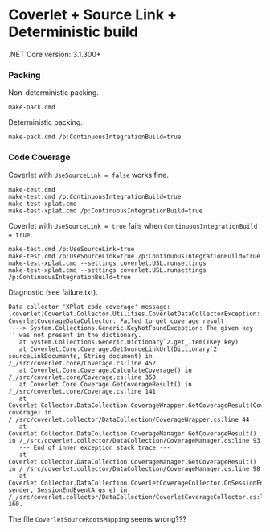 # Coverlet + Source Link + Deterministic build

.NET Core version: 3.1.300+

### Packing

Non-deterministic packing.
```
make-pack.cmd
```
Deterministic packing.
```
make-pack.cmd /p:ContinuousIntegrationBuild=true
```

### Code Coverage

Coverlet with `UseSourceLink = false` works fine.
```
make-test.cmd
make-test.cmd /p:ContinuousIntegrationBuild=true
make-test-xplat.cmd
make-test-xplat.cmd /p:ContinuousIntegrationBuild=true
```
Coverlet with `UseSourceLink = true` fails when `ContinuousIntegrationBuild = true`.
```
make-test.cmd /p:UseSourceLink=true
make-test.cmd /p:UseSourceLink=true /p:ContinuousIntegrationBuild=true
make-test-xplat.cmd --settings coverlet.USL.runsettings
make-test-xplat.cmd --settings coverlet.USL.runsettings /p:ContinuousIntegrationBuild=true
```

Diagnostic (see failure.txt).
```
Data collector 'XPlat code coverage' message: [coverlet]Coverlet.Collector.Utilities.CoverletDataCollectorException: CoverletCoverageDataCollector: Failed to get coverage result
 ---> System.Collections.Generic.KeyNotFoundException: The given key '' was not present in the dictionary.
   at System.Collections.Generic.Dictionary`2.get_Item(TKey key)
   at Coverlet.Core.Coverage.GetSourceLinkUrl(Dictionary`2 sourceLinkDocuments, String document) in /_/src/coverlet.core/Coverage.cs:line 452
   at Coverlet.Core.Coverage.CalculateCoverage() in /_/src/coverlet.core/Coverage.cs:line 350
   at Coverlet.Core.Coverage.GetCoverageResult() in /_/src/coverlet.core/Coverage.cs:line 141
   at Coverlet.Collector.DataCollection.CoverageWrapper.GetCoverageResult(Coverage coverage) in /_/src/coverlet.collector/DataCollection/CoverageWrapper.cs:line 44
   at Coverlet.Collector.DataCollection.CoverageManager.GetCoverageResult() in /_/src/coverlet.collector/DataCollection/CoverageManager.cs:line 93
   --- End of inner exception stack trace ---
   at Coverlet.Collector.DataCollection.CoverageManager.GetCoverageResult() in /_/src/coverlet.collector/DataCollection/CoverageManager.cs:line 98
   at Coverlet.Collector.DataCollection.CoverletCoverageCollector.OnSessionEnd(Object sender, SessionEndEventArgs e) in /_/src/coverlet.collector/DataCollection/CoverletCoverageCollector.cs:line 160.
```

The file `CoverletSourceRootsMapping` seems wrong???